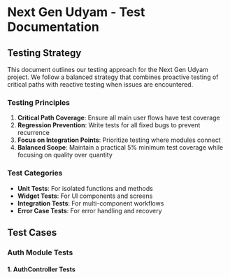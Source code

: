 # Next Gen Udyam - Test Documentation

## Testing Strategy

This document outlines our testing approach for the Next Gen Udyam project. We follow a balanced strategy that combines proactive testing of critical paths with reactive testing when issues are encountered.

### Testing Principles

1. **Critical Path Coverage**: Ensure all main user flows have test coverage
2. **Regression Prevention**: Write tests for all fixed bugs to prevent recurrence
3. **Focus on Integration Points**: Prioritize testing where modules connect
4. **Balanced Scope**: Maintain a practical 5% minimum test coverage while focusing on quality over quantity

### Test Categories

- **Unit Tests**: For isolated functions and methods
- **Widget Tests**: For UI components and screens
- **Integration Tests**: For multi-component workflows
- **Error Case Tests**: For error handling and recovery

## Test Cases

### Auth Module Tests

#### 1. AuthController Tests
